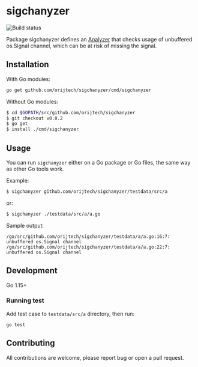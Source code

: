 # sigchanyzer

![Build status](https://github.com/orijtech/sigchanyzer/workflows/Go/badge.svg?branch=main)

Package sigchanyzer defines an [Analyzer](analyzer_link) that checks usage of unbuffered os.Signal channel, which can be at
risk of missing the signal.

## Installation

With Go modules:

```sh
go get github.com/orijtech/sigchanyzer/cmd/sigchanyzer
```

Without Go modules:

```sh
$ cd $GOPATH/src/github.com/orijtech/sigchanyzer
$ git checkout v0.0.2
$ go get
$ install ./cmd/sigchanyzer
```

## Usage

You can run `sigchanyzer` either on a Go package or Go files, the same way as
other Go tools work.

Example:

```sh
$ sigchanyzer github.com/orijtech/sigchanyzer/testdata/src/a
```

or:

```sh
$ sigchanyzer ./testdata/src/a/a.go
```

Sample output:

```text
/go/src/github.com/orijtech/sigchanyzer/testdata/a/a.go:16:7: unbuffered os.Signal channel
/go/src/github.com/orijtech/sigchanyzer/testdata/a/a.go:22:7: unbuffered os.Signal channel
```
 
## Development

Go 1.15+

### Running test

Add test case to `testdata/src/a` directory, then run:

```shell script
go test
```

## Contributing

All contributions are welcome, please report bug or open a pull request.

[analyzer_link]: https://pkg.go.dev/golang.org/x/tools/go/analysis#Analyzer
